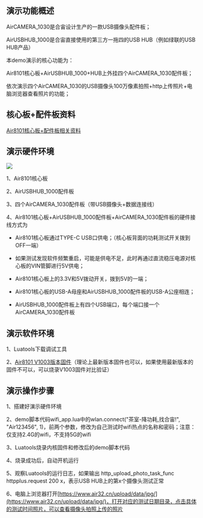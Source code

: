 
## 演示功能概述

AirCAMERA_1030是合宙设计生产的一款USB摄像头配件板；

AirUSBHUB_1000是合宙直接使用的第三方一拖四的USB HUB（例如绿联的USB HUB产品）

本demo演示的核心功能为：

Air8101核心板+AirUSBHUB_1000+HUB上外挂四个AirCAMERA_1030配件板；

依次演示四个AirCAMERA_1030的USB摄像头100万像素拍照+http上传照片+电脑浏览器查看照片的功能；


## 核心板+配件板资料

[Air8101核心板+配件板相关资料](https://docs.openluat.com/air8101/product/shouce/#air8101_1)


## 演示硬件环境

![](https://docs.openluat.com/air8101/product/file/AirUSBHUB_1000/hw_connection.jpg)

1、Air8101核心板

2、AirUSBHUB_1000配件板

3、四个AirCAMERA_1030配件板（带USB摄像头+数据连接线）

4、Air8101核心板+AirUSBHUB_1000配件板+AirCAMERA_1030配件板的硬件接线方式为

- Air8101核心板通过TYPE-C USB口供电；（核心板背面的功耗测试开关拨到OFF一端）

- 如果测试发现软件频繁重启，可能是供电不足，此时再通过直流稳压电源对核心板的VIN管脚进行5V供电；

- Air8101核心板上的3.3V和5V拨动开关，拨到5V的一端；

- Air8101核心板的USB-A母座和AirUSBHUB_1000配件板的USB-A公座相连；

- AirUSBHUB_1000配件板上有四个USB端口，每个端口接一个AirCAMERA_1030配件板


## 演示软件环境

1、Luatools下载调试工具

2、[Air8101 V1003版本固件](https://docs.openluat.com/air8101/luatos/firmware/)（理论上最新版本固件也可以，如果使用最新版本的固件不可以，可以烧录V1003固件对比验证）

## 演示操作步骤

1、搭建好演示硬件环境

2、demo脚本代码wifi_app.lua中的wlan.connect("茶室-降功耗,找合宙!", "Air123456", 1)，前两个参数，修改为自己测试时wifi热点的名称和密码；注意：仅支持2.4G的wifi，不支持5G的wifi

3、Luatools烧录内核固件和修改后的demo脚本代码

4、烧录成功后，自动开机运行

5、观察Luatools的运行日志，如果输出 http_upload_photo_task_func httpplus.request 200 x，表示USB HUB上的第x个摄像头测试正常

6、电脑上浏览器打开[https://www.air32.cn/upload/data/jpg/](https://www.air32.cn/upload/data/jpg/)，打开对应的测试日期目录，点击具体的测试时间照片，可以查看摄像头拍照上传的照片
   

